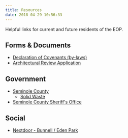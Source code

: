 ```yaml
---
title: Resources
date: 2018-04-29 10:56:33
---
```


Helpful links for current and future residents of the EOP.

Forms & Documents
-----

  * [Declaration of Covenants (by-laws)](eop_covenants.pdf)
  * [Architectural Review Application](eop_arc.pdf)

Government
----------

  * [Seminole County](https://www.seminolecountyfl.gov) 
    * [Solid Waste](https://www.seminolecountyfl.gov/departments-services/environmental-services/solid-waste-management/)
  * [Seminole County Sheriff's Office](https://www.seminolesheriff.org)

Social
------

  * [Nextdoor - Bunnell / Eden Park](https://nextdoor.com/invite/hhgccccgdypuqvbgfdda)